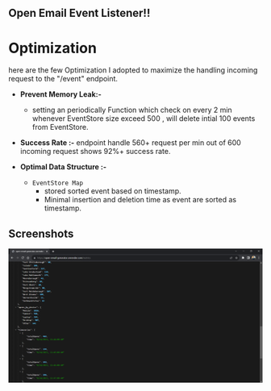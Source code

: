 ## Open Email Event Listener!!


# Optimization

here are the few Optimization I adopted to maximize the handling incoming request to the "/event" endpoint.

- **Prevent Memory Leak:-**
    - setting an periodically Function which check on every 2 min whenever EventStore size exceed 500 , will delete intial 100 events from EventStore.

- **Success Rate :-** endpoint handle 560+ request per min out of 600 incoming request shows 92%+ success rate.

- **Optimal Data Structure :-**
    - `EventStore Map` 
        - stored sorted event based on timestamp.
        - Minimal insertion and deletion time as event are sorted  as timestamp.

## Screenshots

![App Screenshot](https://github.com/nagar2817/Email-Events-Generator/blob/main/static/App.png)


